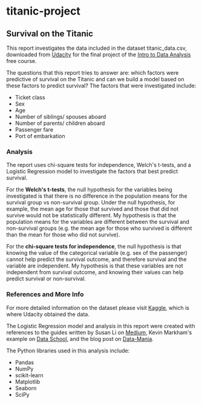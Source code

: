  # titanic-project

## Survival on the Titanic

This report investigates the data included in the dataset titanic_data.csv, downloaded from [Udacity](https://www.udacity.com/)  for the final project of the [Intro to Data Analysis](https://www.udacity.com/course/intro-to-data-analysis--ud170) free course.

The questions that this report tries to answer are: which factors were predictive of survival on the Titanic and can we build a model based on these factors to predict survival? The factors that were investigated include:
- Ticket class
- Sex
- Age
- Number of siblings/ spouses aboard
- Number of parents/ children aboard
- Passenger fare
- Port of embarkation


### Analysis

The report uses chi-square tests for independence, Welch's t-tests, and a Logistic Regression model to investigate the factors that best predict survival.

For the **Welch's t-tests**, the null hypothesis for the variables being investigated is that there is no difference in the population means for the survival group vs non-survival group. Under the null hypothesis, for example, the mean age for those that survived and those that did not survive would not be statistically different. My hypothesis is that the population means for the variables are different between the survival and non-survival groups (e.g. the mean age for those who survived is different than the mean for those who did not survive).

For the **chi-square tests for independence**, the null hypothesis is that knowing the value of the categorical variable (e.g. sex of the passenger) cannot help predict the survival outcome, and therefore survival and the variable are independent. My hypothesis is that these variables are not independent from survival outcome, and knowing their values can help predict survival or non-survival.


### References and More Info

For more detailed information on the dataset please visit [Kaggle](https://www.kaggle.com/c/titanic/data), which is where Udacity obtained the data.

The Logistic Regression model and analysis in this report were created with references to the guides written by Susan Li on [Medium](https://towardsdatascience.com/building-a-logistic-regression-in-python-step-by-step-becd4d56c9c8), Kevin Markham's example on [Data School](http://www.dataschool.io/logistic-regression-in-python-using-scikit-learn/), and the blog post on [Data-Mania](http://www.data-mania.com/blog/logistic-regression-example-in-python/).

The Python libraries used in this analysis include:
- Pandas
- NumPy
- scikit-learn
- Matplotlib
- Seaborn
- SciPy
